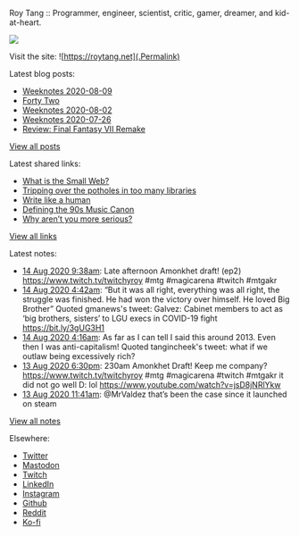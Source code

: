 Roy Tang :: Programmer, engineer, scientist, critic, gamer, dreamer, and kid-at-heart.

![](https://roytang.net/img/profile.jpg)

Visit the site: ![https://roytang.net](.Permalink)

Latest blog posts:
    

- [Weeknotes 2020-08-09](https://roytang.net/2020/08/weeknotes-08-09/)
- [Forty Two](https://roytang.net/2020/08/forty-two/)
- [Weeknotes 2020-08-02](https://roytang.net/2020/08/weeknotes-08-02/)
- [Weeknotes 2020-07-26](https://roytang.net/2020/07/weeknotes-07-26/)
- [Review: Final Fantasy VII Remake](https://roytang.net/2020/07/ff7r-review/)

[View all posts](https://roytang.net/blog)

Latest shared links:
    

- [What is the Small Web?](https://roytang.net/2020/08/what-is-the-small-web/)
- [Tripping over the potholes in too many libraries](https://roytang.net/2020/08/tripping-over-the-potholes-in-too-many-libraries/)
- [Write like a human](https://roytang.net/2020/07/write-like-a-human/)
- [Defining the 90s Music Canon](https://roytang.net/2020/07/defining-the-90s-music-canon/)
- [Why aren’t you more serious?](https://roytang.net/2020/07/why-arent-you-more-serious/)

[View all links](https://roytang.net/links)

Latest notes:
    

- [14 Aug 2020 9:38am](https://roytang.net/2020/08/1294206701965631488/): Late afternoon Amonkhet draft! (ep2) https://www.twitch.tv/twitchyroy #mtg #magicarena #twitch #mtgakr
- [14 Aug 2020 4:42am](https://roytang.net/2020/08/1294132266558398465/): &ldquo;But it was all right, everything was all right, the struggle was finished. He had won the victory over himself. He loved Big Brother&rdquo;
Quoted gmanews&#39;s tweet:   Galvez: Cabinet members to act as &lsquo;big brothers, sisters&rsquo; to LGU execs in COVID-19 fight https://bit.ly/3gUG3H1  
- [14 Aug 2020 4:16am](https://roytang.net/2020/08/1294125739487330306/): As far as I can tell I said this around 2013. Even then I was anti-capitalism!
Quoted tangincheek&#39;s tweet:   what if we outlaw being excessively rich?  
- [13 Aug 2020 6:30pm](https://roytang.net/2020/08/1293978280622776320/): 230am Amonkhet Draft! Keep me company? https://www.twitch.tv/twitchyroy #mtg #magicarena #twitch #mtgakr
it did not go well D: lol https://www.youtube.com/watch?v=jsD8jNRlYkw
- [13 Aug 2020 11:41am](https://roytang.net/2020/08/1293875312632070144/): @MrValdez that&rsquo;s been the case since it launched on steam

[View all notes](https://roytang.net/notes)

Elsewhere:

- [Twitter](https://twitter.com/roytang)
- [Mastodon](https://mastodon.technology/@roytang)
- [Twitch](https://twitch.tv/twitchyroy)
- [LinkedIn](https://www.linkedin.com/in/roytang)
- [Instagram](https://instagram.com/roytang0400)
- [Github](https://github.com/roytang)
- [Reddit](https://reddit.com/u/hungryroy)
- [Ko-fi](https://ko-fi.com/roytang)